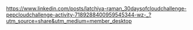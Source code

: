 https://www.linkedin.com/posts/latchiya-raman_30daysofcloudchallenge-pepcloudchallenge-activity-7189288400959545344-wz-_?utm_source=share&utm_medium=member_desktop
